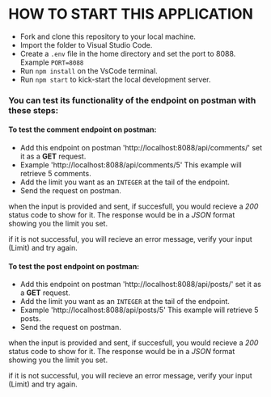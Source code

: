 # HOW TO START THIS APPLICATION

- Fork and clone this repository to your local machine.
- Import the folder to Visual Studio Code.
- Create a `.env` file in the home directory and set the port to 8088. Example `PORT=8088`
- Run `npm install` on the VsCode terminal.
- Run `npm start` to kick-start the local development server.

### You can test its functionality of the endpoint on postman with these steps: 

#### To test the comment endpoint on postman:
- Add this endpoint on postman 'http://localhost:8088/api/comments/' set it as a **GET** request.
- Example 'http://localhost:8088/api/comments/5' This example will retrieve 5 comments.
- Add the limit you want as an `INTEGER` at the tail of the endpoint.
- Send the request on postman.

when the input is provided and sent, if succesfull, you would recieve a *200* status code to show for it.
The response would be in a *JSON* format showing you the limit you set.

if it is not successful, you will recieve an error message, verify your input (Limit) and try again.

#### To test the post endpoint on postman:
- Add this endpoint on postman 'http://localhost:8088/api/posts/' set it as a **GET** request.
- Add the limit you want as an `INTEGER` at the tail of the endpoint.
- Example 'http://localhost:8088/api/posts/5' This example will retrieve 5 posts.
- Send the request on postman.

when the input is provided and sent, if succesfull, you would recieve a *200* status code to show for it.
The response would be in a *JSON* format showing you the limit you set.

if it is not successful, you will recieve an error message, verify your input (Limit) and try again.
